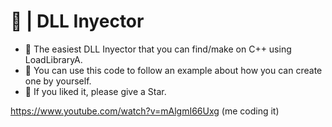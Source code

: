# 🚀 | DLL Inyector
- 💬 The easiest DLL Inyector that you can find/make on C++ using LoadLibraryA.
- 🧾 You can use this code to follow an example about how you can create one by yourself.
- 💝 If you liked it, please give a Star.

https://www.youtube.com/watch?v=mAlgmI66Uxg (me coding it)
